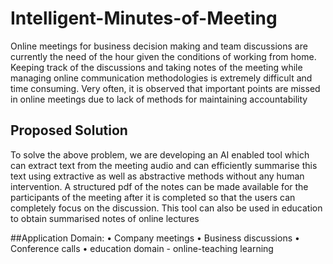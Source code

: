 # Intelligent-Minutes-of-Meeting

Online meetings for business decision making and team discussions are currently the need of the hour given the conditions of working from home. Keeping track of the discussions and taking notes of the meeting while managing online communication methodologies is extremely difficult and time consuming. Very often, it is observed that important points are missed in online meetings due to lack of methods for maintaining accountability


## Proposed Solution

To solve the above problem, we are developing an AI enabled tool which can extract text from the meeting audio and can efficiently summarise this text using extractive as well as abstractive methods without any human intervention. A structured pdf of the notes can be made available for the participants of the meeting after it is completed so that the users can completely focus on the discussion. This tool can also be used in education to obtain summarised notes  of online lectures


##Application Domain:
•	Company meetings
•	Business discussions
•	Conference calls
•	education domain - online-teaching learning
